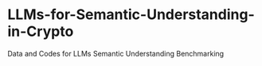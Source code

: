 # LLMs-for-Semantic-Understanding-in-Crypto
Data and Codes for LLMs Semantic Understanding Benchmarking
